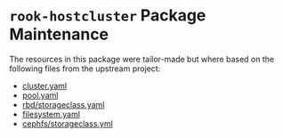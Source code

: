 # `rook-hostcluster` Package Maintenance

The resources in this package were tailor-made but where based on the following
files from the upstream project:

- [cluster.yaml](https://github.com/rook/rook/blob/v1.17.0/deploy/examples/cluster.yaml)
- [pool.yaml](https://github.com/rook/rook/blob/v1.17.0/deploy/examples/pool.yaml)
- [rbd/storageclass.yaml](https://github.com/rook/rook/blob/v1.17.0/deploy/examples/csi/rbd/storageclass.yaml)
- [filesystem.yaml](https://github.com/rook/rook/blob/v1.17.0/deploy/examples/filesystem.yaml)
- [cephfs/storageclass.yml](https://github.com/rook/rook/blob/v1.17.0/deploy/examples/csi/cephfs/storageclass.yaml)

